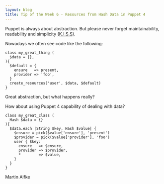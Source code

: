 ```yaml
---
layout: blog
title: Tip of the Week 6 - Resources from Hash Data in Puppet 4
---
```


Puppet is always about abstraction. But please never forget maintainability, readability and simplicity [(K.I.S.S)](https://en.wikipedia.org/wiki/KISS_principle).

Nowadays we often see code like the following:

    class my_great_thing (
      $data = {},
    ){
      $default = {
        ensure   => present,
        provider => 'foo',
      }
      create_resources('user', $data, $default)
    }

Great abstraction, but what happens really?

How about using Puppet 4 capability of dealing with data?

    class my_great_class (
      Hash $data = {}
    ){
      $data.each |String $key, Hash $value| {
        $ensure = pick($value['ensure'], 'present')
        $provider = pick($value['provider'], 'foo')
        user { $key:
          ensure   => $ensure,
          provider => $provider,
          *        => $value,
        }
      }
    }

Martin Alfke
